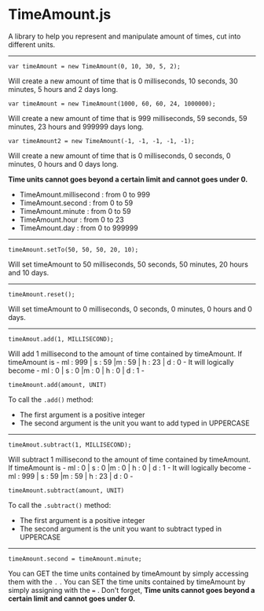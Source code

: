 # TimeAmount.js

A library to help you represent and manipulate amount of times, cut into different units.

---

    var timeAmount = new TimeAmount(0, 10, 30, 5, 2);
Will create a new amount of time that is 0 milliseconds, 10 seconds, 30 minutes, 5 hours and 2 days long.

    var timeAmount = new TimeAmount(1000, 60, 60, 24, 1000000);
Will create a new amount of time that is 999 milliseconds, 59 seconds, 59 minutes, 23 hours and 999999 days long.
	
    var timeAmount2 = new TimeAmount(-1, -1, -1, -1, -1);

Will create a new amount of time that is 0 milliseconds, 0 seconds, 0 minutes, 0 hours and 0 days long.

**Time units cannot goes beyond a certain limit and cannot goes under 0.**

 - TimeAmount.millisecond : from 0 to 999
 - TimeAmount.second : from 0 to 59
 - TimeAmount.minute : from 0 to 59
 - TimeAmount.hour : from 0 to 23
 - TimeAmount.day : from 0 to 999999

---
	timeAmount.setTo(50, 50, 50, 20, 10);
Will set timeAmount to 50 milliseconds, 50 seconds, 50 minutes, 20 hours and 10 days.

---
	timeAmount.reset();
Will set timeAmount to 0 milliseconds, 0 seconds, 0 minutes, 0 hours and 0 days.

---
	timeAmout.add(1, MILLISECOND);
Will add 1 millisecond to the amount of time contained by timeAmount.
If timeAmount is - ml : 999 | s : 59 |m : 59 | h : 23 | d : 0 -
It will logically become - ml : 0 | s : 0 |m : 0 | h : 0 | d : 1 -

	timeAmount.add(amount, UNIT)
To call the `.add()` method:

 -  The first argument is a positive integer
 -  The second argument is the unit you want to add typed in UPPERCASE
 
 ---
	timeAmout.subtract(1, MILLISECOND);
Will subtract 1 millisecond to the amount of time contained by timeAmount.
If timeAmount is - ml : 0 | s : 0 |m : 0 | h : 0 | d : 1 -
It will logically become - ml : 999 | s : 59 |m : 59 | h : 23 | d : 0 -

	timeAmount.subtract(amount, UNIT)
To call the `.subtract()` method:

 -  The first argument is a positive integer
 -  The second argument is the unit you want to subtract typed in UPPERCASE

---
	timeAmount.second = timeAmount.minute;
You can GET the time units contained by timeAmount by simply accessing them with the `.`  .
You can SET the time units contained by timeAmount by simply assigning with the `=`  .
Don't  forget, **Time units cannot goes beyond a certain limit and cannot goes under 0.**

